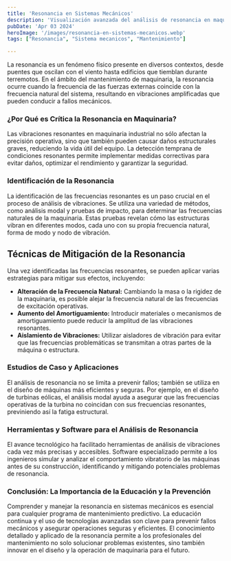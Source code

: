 ```yaml
---
title: 'Resonancia en Sistemas Mecánicos'
description: 'Visualización avanzada del análisis de resonancia en maquinaria, destacando puntos críticos y técnicas de diagnóstico profesional'
pubDate: 'Apr 03 2024'
heroImage: '/images/resonancia-en-sistemas-mecanicos.webp'
tags: ["Resonancia", "Sistema mecanicos", "Mantenimiento"]

---
```


La resonancia es un fenómeno físico presente en diversos contextos, desde puentes que oscilan con el viento hasta edificios que tiemblan durante terremotos. En el ámbito del mantenimiento de maquinaria, la resonancia ocurre cuando la frecuencia de las fuerzas externas coincide con la frecuencia natural del sistema, resultando en vibraciones amplificadas que pueden conducir a fallos mecánicos.

### ¿Por Qué es Crítica la Resonancia en Maquinaria?

Las vibraciones resonantes en maquinaria industrial no sólo afectan la precisión operativa, sino que también pueden causar daños estructurales graves, reduciendo la vida útil del equipo. La detección temprana de condiciones resonantes permite implementar medidas correctivas para evitar daños, optimizar el rendimiento y garantizar la seguridad.

### Identificación de la Resonancia
La identificación de las frecuencias resonantes es un paso crucial en el proceso de análisis de vibraciones. Se utiliza una variedad de métodos, como análisis modal y pruebas de impacto, para determinar las frecuencias naturales de la maquinaria. Estas pruebas revelan cómo las estructuras vibran en diferentes modos, cada uno con su propia frecuencia natural, forma de modo y nodo de vibración.

## Técnicas de Mitigación de la Resonancia
Una vez identificadas las frecuencias resonantes, se pueden aplicar varias estrategias para mitigar sus efectos, incluyendo:

- **Alteración de la Frecuencia Natural:** Cambiando la masa o la rigidez de la maquinaria, es posible alejar la frecuencia natural de las frecuencias de excitación operativas.
- **Aumento del Amortiguamiento:** Introducir materiales o mecanismos de amortiguamiento puede reducir la amplitud de las vibraciones resonantes.
- **Aislamiento de Vibraciones:** Utilizar aisladores de vibración para evitar que las frecuencias problemáticas se transmitan a otras partes de la máquina o estructura.

### Estudios de Caso y Aplicaciones

El análisis de resonancia no se limita a prevenir fallos; también se utiliza en el diseño de máquinas más eficientes y seguras. Por ejemplo, en el diseño de turbinas eólicas, el análisis modal ayuda a asegurar que las frecuencias operativas de la turbina no coincidan con sus frecuencias resonantes, previniendo así la fatiga estructural.

### Herramientas y Software para el Análisis de Resonancia
El avance tecnológico ha facilitado herramientas de análisis de vibraciones cada vez más precisas y accesibles. Software especializado permite a los ingenieros simular y analizar el comportamiento vibratorio de las máquinas antes de su construcción, identificando y mitigando potenciales problemas de resonancia.

### Conclusión: La Importancia de la Educación y la Prevención

Comprender y manejar la resonancia en sistemas mecánicos es esencial para cualquier programa de mantenimiento predictivo. La educación continua y el uso de tecnologías avanzadas son clave para prevenir fallos mecánicos y asegurar operaciones seguras y eficientes. El conocimiento detallado y aplicado de la resonancia permite a los profesionales del mantenimiento no solo solucionar problemas existentes, sino también innovar en el diseño y la operación de maquinaria para el futuro.